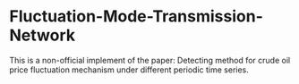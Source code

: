 # Fluctuation-Mode-Transmission-Network
This is a non-official implement of the paper: Detecting method for crude oil price fluctuation mechanism under different periodic time series.
